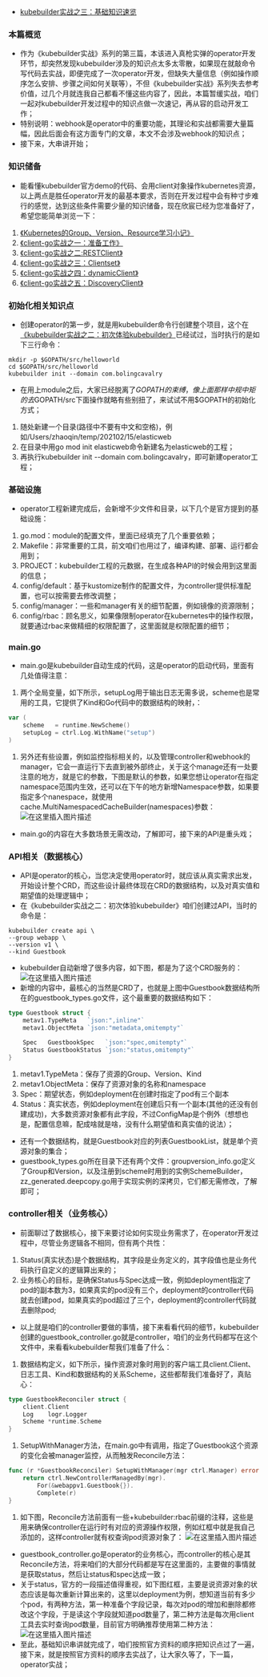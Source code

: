 - [kubebuilder实战之三：基础知识速览](https://xinchen.blog.csdn.net/article/details/113815479)

### 本篇概览

- 作为《kubebuilder实战》系列的第三篇，本该进入真枪实弹的operator开发环节，却突然发现kubebuilder涉及的知识点太多太零散，如果现在就敲命令写代码去实战，即便完成了一次operator开发，但缺失大量信息（例如操作顺序怎么安排、步骤之间如何关联等），不但《kubebuilder实战》系列失去参考价值，过几个月就连我自己都看不懂这些内容了，因此，本篇暂缓实战，咱们一起对kubebuilder开发过程中的知识点做一次速记，再从容的启动开发工作；
- 特别说明：webhook是operator中的重要功能，其理论和实战都需要大量篇幅，因此后面会有这方面专门的文章，本文不会涉及webhook的知识点；
- 接下来，大串讲开始；

### 知识储备

- 能看懂kubebuilder官方demo的代码、会用client对象操作kubernetes资源，以上两点是胜任operator开发的最基本要求，否则在开发过程中会有种寸步难行的感觉，达到这些条件需要少量的知识储备，现在欣宸已经为您准备好了，希望您能简单浏览一下：

1. [《Kubernetes的Group、Version、Resource学习小记》](https://xinchen.blog.csdn.net/article/details/113715847)
2. [《client-go实战之一：准备工作》](https://xinchen.blog.csdn.net/article/details/113753087)
3. [《client-go实战之二:RESTClient》](https://xinchen.blog.csdn.net/article/details/113487087)
4. [《client-go实战之三：Clientset》](https://xinchen.blog.csdn.net/article/details/113788269)
5. [《client-go实战之四：dynamicClient》](https://xinchen.blog.csdn.net/article/details/113795523)
6. [《client-go实战之五：DiscoveryClient》](https://xinchen.blog.csdn.net/article/details/113800054)

### 初始化相关知识点

- 创建operator的第一步，就是用kubebuilder命令行创建整个项目，这个在[《kubebuilder实战之二：初次体验kubebuilder》](https://xinchen.blog.csdn.net/article/details/113089414)已经试过，当时执行的是如下三行命令：

```shell
mkdir -p $GOPATH/src/helloworld
cd $GOPATH/src/helloworld
kubebuilder init --domain com.bolingcavalry
```

- 在用上module之后，大家已经脱离了$GOPATH的束缚，像上面那样中规中矩的去$GOPATH/src下面操作就略有些别扭了，来试试不用$GOPATH的初始化方式；

1. 随处新建一个目录(路径中不要有中文和空格)，例如/Users/zhaoqin/temp/202102/15/elasticweb
2. 在目录中用go mod init elasticweb命令新建名为elasticweb的工程；
3. 再执行kubebuilder init --domain com.bolingcavalry，即可新建operator工程；

### 基础设施

- operator工程新建完成后，会新增不少文件和目录，以下几个是官方提到的基础设施：

1. go.mod：module的配置文件，里面已经填充了几个重要依赖；
2. Makefile：非常重要的工具，前文咱们也用过了，编译构建、部署、运行都会用到；
3. PROJECT：kubebuilder工程的元数据，在生成各种API的时候会用到这里面的信息；
4. config/default：基于kustomize制作的配置文件，为controller提供标准配置，也可以按需要去修改调整；
5. config/manager：一些和manager有关的细节配置，例如镜像的资源限制；
6. config/rbac：顾名思义，如果像限制operator在kubernetes中的操作权限，就要通过rbac来做精细的权限配置了，这里面就是权限配置的细节；

### main.go

- main.go是kubebuilder自动生成的代码，这是operator的启动代码，里面有几处值得注意：

1. 两个全局变量，如下所示，setupLog用于输出日志无需多说，scheme也是常用的工具，它提供了Kind和Go代码中的数据结构的映射，：

```go
var (
	scheme   = runtime.NewScheme()
	setupLog = ctrl.Log.WithName("setup")
)
```

1. 另外还有些设置，例如监控指标相关的，以及管理controller和webhook的manager，它会一直运行下去直到被外部终止，关于这个manage还有一处要注意的地方，就是它的参数，下图是默认的参数，如果您想让operator在指定namespace范围内生效，还可以在下午的地方新增Namespace参数，如果要指定多个nanespace，就使用cache.MultiNamespacedCacheBuilder(namespaces)参数：
    ![在这里插入图片描述](https://img-blog.csdnimg.cn/20210215200048155.png)

- main.go的内容在大多数场景无需改动，了解即可，接下来的API是重头戏；

### API相关（数据核心）

- API是operator的核心，当您决定使用operator时，就应该从真实需求出发，开始设计整个CRD，而这些设计最终体现在CRD的数据结构，以及对真实值和期望值的处理逻辑中；
- 在《kubebuilder实战之二：初次体验kubebuilder》咱们创建过API，当时的命令是：

```shell
kubebuilder create api \
--group webapp \
--version v1 \
--kind Guestbook
```

- kubebuilder自动新增了很多内容，如下图，都是为了这个CRD服务的：
   ![在这里插入图片描述](https://img-blog.csdnimg.cn/20210215200952839.jpg?x-oss-process=image/watermark,type_ZmFuZ3poZW5naGVpdGk,shadow_10,text_aHR0cHM6Ly9ibG9nLmNzZG4ubmV0L2JvbGluZ19jYXZhbHJ5,size_16,color_FFFFFF,t_70)
- 新增的内容中，最核心的当然是CRD了，也就是上图中Guestbook数据结构所在的guestbook_types.go文件，这个最重要的数据结构如下：

```go
type Guestbook struct {
	metav1.TypeMeta   `json:",inline"`
	metav1.ObjectMeta `json:"metadata,omitempty"`

	Spec   GuestbookSpec   `json:"spec,omitempty"`
	Status GuestbookStatus `json:"status,omitempty"`
}
```

1. metav1.TypeMeta：保存了资源的Group、Version、Kind
2. metav1.ObjectMeta：保存了资源对象的名称和namespace
3. Spec：期望状态，例如deployment在创建时指定了pod有三个副本
4. Status：真实状态，例如deployment在创建后只有一个副本(其他的还没有创建成功)，大多数资源对象都有此字段，不过ConfigMap是个例外（想想也是，配置信息嘛，配成啥就是啥，没有什么期望值和真实值的说法）；

- 还有一个数据结构，就是Guestbook对应的列表GuestbookList，就是单个资源对象的集合；
- guestbook_types.go所在目录下还有两个文件：groupversion_info.go定义了Group和Version，以及注册到scheme时用到的实例SchemeBuilder，zz_generated.deepcopy.go用于实现实例的深拷贝，它们都无需修改，了解即可；

### controller相关（业务核心）

- 前面聊过了数据核心，接下来要讨论如何实现业务需求了，在operator开发过程中，尽管业务逻辑各不相同，但有两个共性：

1. Status(真实状态)是个数据结构，其字段是业务定义的，其字段值也是业务代码执行自定义的逻辑算出来的；
2. 业务核心的目标，是确保Status与Spec达成一致，例如deployment指定了pod的副本数为3，如果真实的pod没有三个，deployment的controller代码就去创建pod，如果真实的pod超过了三个，deployment的controller代码就去删除pod;

- 以上就是咱们的controller要做的事情，接下来看看代码的细节，kubebuilder创建的guestbook_controller.go就是controller，咱们的业务代码都写在这个文件中，来看看kubebuilder帮我们准备了什么：

1. 数据结构定义，如下所示，操作资源对象时用到的客户端工具client.Client、日志工具、Kind和数据结构的关系Scheme，这些都帮我们准备好了，真贴心：

```go
type GuestbookReconciler struct {
	client.Client
	Log    logr.Logger
	Scheme *runtime.Scheme
}
```

1. SetupWithManager方法，在main.go中有调用，指定了Guestbook这个资源的变化会被manager监控，从而触发Reconcile方法：

```go
func (r *GuestbookReconciler) SetupWithManager(mgr ctrl.Manager) error {
	return ctrl.NewControllerManagedBy(mgr).
		For(&webappv1.Guestbook{}).
		Complete(r)
}
```

1. 如下图，Reconcile方法前面有一些+kubebuilder:rbac前缀的注释，这些是用来确保controller在运行时有对应的资源操作权限，例如红框中就是我自己添加的，这样controller就有权查询pod资源对象了：
    ![在这里插入图片描述](https://img-blog.csdnimg.cn/20210215214306608.png)

- guestbook_controller.go是operator的业务核心，而controller的核心是其Reconcile方法，将来咱们的大部分代码都是写在这里面的，主要做的事情就是获取status，然后让status和spec达成一致；
- 关于status，官方的一段描述值得重视，如下图红框，主要是说资源对象的状态应该是每次重新计算出来的，这里以deployment为例，想知道当前有多少个pod，有两种方法，第一种准备个字段记录，每次对pod的增加和删除都修改这个字段，于是读这个字段就知道pod数量了，第二种方法是每次用client工具去实时查询pod数量，目前官方明确推荐使用第二种方法：
   ![在这里插入图片描述](https://img-blog.csdnimg.cn/2021021521595655.png)
- 至此，基础知识串讲就完成了，咱们按照官方资料的顺序把知识点过了一遍，接下来，就是按照官方资料的顺序去实战了，让大家久等了，下一篇，operator实战；